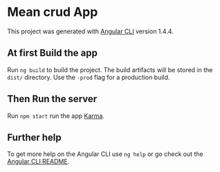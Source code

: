 # Mean crud App

This project was generated with [Angular CLI](https://github.com/angular/angular-cli) version 1.4.4.

## At first Build the app

Run `ng build` to build the project. The build artifacts will be stored in the `dist/` directory. Use the `-prod` flag for a production build.

## Then Run the server

Run `npm start` run the app [Karma](https://karma-runner.github.io).

## Further help

To get more help on the Angular CLI use `ng help` or go check out the [Angular CLI README](https://github.com/angular/angular-cli/blob/master/README.md).
